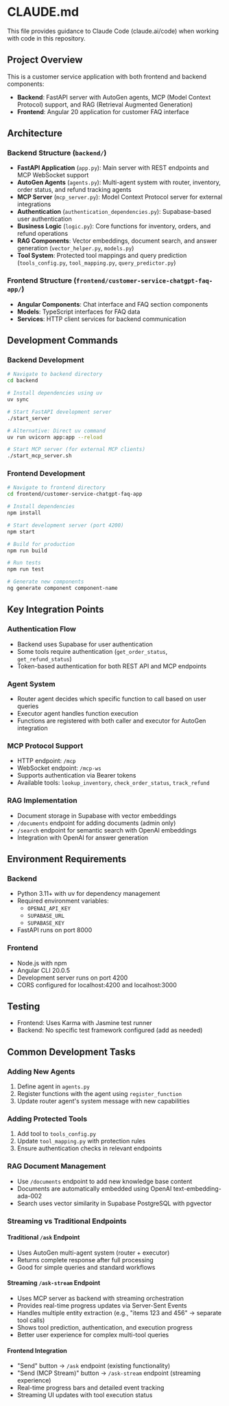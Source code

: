 # CLAUDE.md

This file provides guidance to Claude Code (claude.ai/code) when working with code in this repository.

## Project Overview

This is a customer service application with both frontend and backend components:
- **Backend**: FastAPI server with AutoGen agents, MCP (Model Context Protocol) support, and RAG (Retrieval Augmented Generation)
- **Frontend**: Angular 20 application for customer FAQ interface

## Architecture

### Backend Structure (`backend/`)
- **FastAPI Application** (`app.py`): Main server with REST endpoints and MCP WebSocket support
- **AutoGen Agents** (`agents.py`): Multi-agent system with router, inventory, order status, and refund tracking agents
- **MCP Server** (`mcp_server.py`): Model Context Protocol server for external integrations
- **Authentication** (`authentication_dependencies.py`): Supabase-based user authentication
- **Business Logic** (`logic.py`): Core functions for inventory, orders, and refund operations
- **RAG Components**: Vector embeddings, document search, and answer generation (`vector_helper.py`, `models.py`)
- **Tool System**: Protected tool mappings and query prediction (`tools_config.py`, `tool_mapping.py`, `query_predictor.py`)

### Frontend Structure (`frontend/customer-service-chatgpt-faq-app/`)
- **Angular Components**: Chat interface and FAQ section components
- **Models**: TypeScript interfaces for FAQ data
- **Services**: HTTP client services for backend communication

## Development Commands

### Backend Development
```bash
# Navigate to backend directory
cd backend

# Install dependencies using uv
uv sync

# Start FastAPI development server
./start_server

# Alternative: Direct uv command
uv run uvicorn app:app --reload

# Start MCP server (for external MCP clients)
./start_mcp_server.sh
```

### Frontend Development
```bash
# Navigate to frontend directory  
cd frontend/customer-service-chatgpt-faq-app

# Install dependencies
npm install

# Start development server (port 4200)
npm start

# Build for production
npm run build

# Run tests
npm run test

# Generate new components
ng generate component component-name
```

## Key Integration Points

### Authentication Flow
- Backend uses Supabase for user authentication
- Some tools require authentication (`get_order_status`, `get_refund_status`)
- Token-based authentication for both REST API and MCP endpoints

### Agent System
- Router agent decides which specific function to call based on user queries
- Executor agent handles function execution
- Functions are registered with both caller and executor for AutoGen integration

### MCP Protocol Support
- HTTP endpoint: `/mcp` 
- WebSocket endpoint: `/mcp-ws`
- Supports authentication via Bearer tokens
- Available tools: `lookup_inventory`, `check_order_status`, `track_refund`

### RAG Implementation  
- Document storage in Supabase with vector embeddings
- `/documents` endpoint for adding documents (admin only)
- `/search` endpoint for semantic search with OpenAI embeddings
- Integration with OpenAI for answer generation

## Environment Requirements

### Backend
- Python 3.11+ with uv for dependency management
- Required environment variables:
  - `OPENAI_API_KEY`
  - `SUPABASE_URL`
  - `SUPABASE_KEY`
- FastAPI runs on port 8000

### Frontend  
- Node.js with npm
- Angular CLI 20.0.5
- Development server runs on port 4200
- CORS configured for localhost:4200 and localhost:3000

## Testing
- Frontend: Uses Karma with Jasmine test runner
- Backend: No specific test framework configured (add as needed)

## Common Development Tasks

### Adding New Agents
1. Define agent in `agents.py`
2. Register functions with the agent using `register_function`
3. Update router agent's system message with new capabilities

### Adding Protected Tools
1. Add tool to `tools_config.py`
2. Update `tool_mapping.py` with protection rules
3. Ensure authentication checks in relevant endpoints

### RAG Document Management
- Use `/documents` endpoint to add new knowledge base content
- Documents are automatically embedded using OpenAI text-embedding-ada-002
- Search uses vector similarity in Supabase PostgreSQL with pgvector

### Streaming vs Traditional Endpoints

#### **Traditional `/ask` Endpoint**
- Uses AutoGen multi-agent system (router + executor)
- Returns complete response after full processing
- Good for simple queries and standard workflows

#### **Streaming `/ask-stream` Endpoint**  
- Uses MCP server as backend with streaming orchestration
- Provides real-time progress updates via Server-Sent Events
- Handles multiple entity extraction (e.g., "items 123 and 456" → separate tool calls)
- Shows tool prediction, authentication, and execution progress
- Better user experience for complex multi-tool queries

#### **Frontend Integration**
- "Send" button → `/ask` endpoint (existing functionality)
- "Send (MCP Stream)" button → `/ask-stream` endpoint (streaming experience)
- Real-time progress bars and detailed event tracking
- Streaming UI updates with tool execution status
